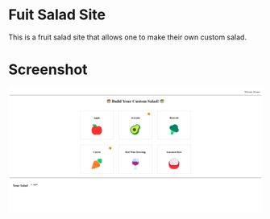 # Fuit Salad Site

This is a fruit salad site that allows one to make their own custom salad.

# Screenshot

![Screenshots](Screenshot/SaladMaker.png)
